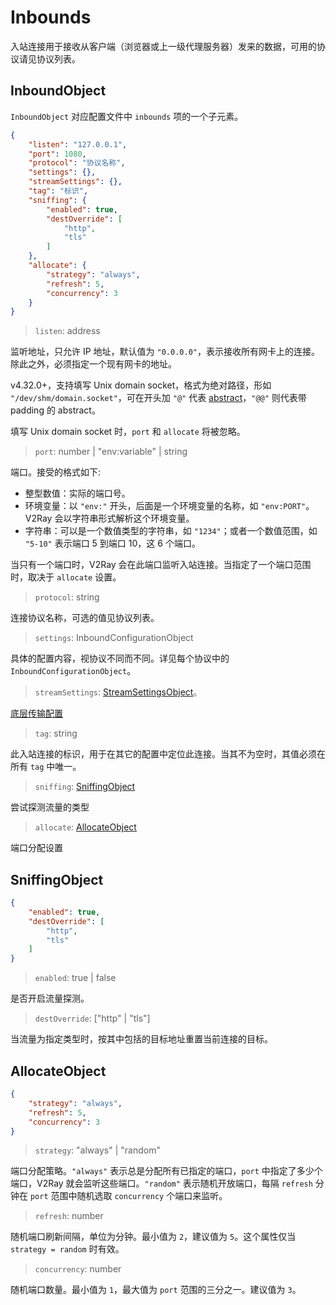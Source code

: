 # Inbounds

入站连接用于接收从客户端（浏览器或上一级代理服务器）发来的数据，可用的协议请见协议列表。

## InboundObject

`InboundObject` 对应配置文件中 `inbounds` 项的一个子元素。

```json
{
    "listen": "127.0.0.1",
    "port": 1080,
    "protocol": "协议名称",
    "settings": {},
    "streamSettings": {},
    "tag": "标识",
    "sniffing": {
        "enabled": true,
        "destOverride": [
            "http",
            "tls"
        ]
    },
    "allocate": {
        "strategy": "always",
        "refresh": 5,
        "concurrency": 3
    }
}
```

> `listen`: address

监听地址，只允许 IP 地址，默认值为 `"0.0.0.0"`，表示接收所有网卡上的连接。除此之外，必须指定一个现有网卡的地址。

v4.32.0+，支持填写 Unix domain socket，格式为绝对路径，形如 `"/dev/shm/domain.socket"`，可在开头加 `"@"` 代表 [abstract](https://www.man7.org/linux/man-pages/man7/unix.7.html)，`"@@"` 则代表带 padding 的 abstract。

填写 Unix domain socket 时，`port` 和 `allocate` 将被忽略。

> `port`: number | "env:variable" | string

端口。接受的格式如下:

* 整型数值：实际的端口号。
* 环境变量：以 `"env:"` 开头，后面是一个环境变量的名称，如 `"env:PORT"`。V2Ray 会以字符串形式解析这个环境变量。
* 字符串：可以是一个数值类型的字符串，如 `"1234"`；或者一个数值范围，如 `"5-10"` 表示端口 5 到端口 10，这 6 个端口。

当只有一个端口时，V2Ray 会在此端口监听入站连接。当指定了一个端口范围时，取决于 `allocate` 设置。

> `protocol`: string

连接协议名称，可选的值见协议列表。

> `settings`: InboundConfigurationObject

具体的配置内容，视协议不同而不同。详见每个协议中的 `InboundConfigurationObject`。

> `streamSettings`: [StreamSettingsObject](transport.md#perproxy)。

[底层传输配置](transport.md#perproxy)

> `tag`: string

此入站连接的标识，用于在其它的配置中定位此连接。当其不为空时，其值必须在所有 `tag` 中唯一。

> `sniffing`: [SniffingObject](#sniffingobject)

尝试探测流量的类型

> `allocate`: [AllocateObject](#allocateobject)

端口分配设置

## SniffingObject

```json
{
    "enabled": true,
    "destOverride": [
        "http",
        "tls"
    ]
}
```

> `enabled`: true | false

是否开启流量探测。

> `destOverride`: \["http" | "tls"\]

当流量为指定类型时，按其中包括的目标地址重置当前连接的目标。

## AllocateObject

```json
{
    "strategy": "always",
    "refresh": 5,
    "concurrency": 3
}
```

> `strategy`: "always" | "random"

端口分配策略。`"always"` 表示总是分配所有已指定的端口，`port` 中指定了多少个端口，V2Ray 就会监听这些端口。`"random"` 表示随机开放端口，每隔 `refresh` 分钟在 `port` 范围中随机选取 `concurrency` 个端口来监听。

> `refresh`: number

随机端口刷新间隔，单位为分钟。最小值为 `2`，建议值为 `5`。这个属性仅当 `strategy = random` 时有效。

> `concurrency`: number

随机端口数量。最小值为 `1`，最大值为 `port` 范围的三分之一。建议值为 `3`。
